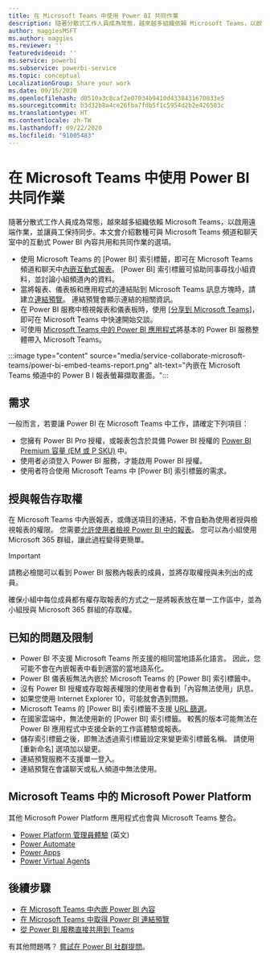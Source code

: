 ```yaml
---
title: 在 Microsoft Teams 中使用 Power BI 共同作業
description: 隨著分散式工作人員成為常態，越來越多組織依賴 Microsoft Teams，以啟用遠端作業，並讓員工保持同步。
author: maggiesMSFT
ms.author: maggies
ms.reviewer: ''
featuredvideoid: ''
ms.service: powerbi
ms.subservice: powerbi-service
ms.topic: conceptual
LocalizationGroup: Share your work
ms.date: 09/15/2020
ms.openlocfilehash: d0510a3c8caf2e07034b9410d4338431670833e5
ms.sourcegitcommit: b3d32b8a4ce26fba7fdb5f1c5954d2b2e426503c
ms.translationtype: HT
ms.contentlocale: zh-TW
ms.lasthandoff: 09/22/2020
ms.locfileid: "91005483"
---
```

# <a name="collaborate-in-microsoft-teams-with-power-bi"></a>在 Microsoft Teams 中使用 Power BI 共同作業

隨著分散式工作人員成為常態，越來越多組織依賴 Microsoft Teams，以啟用遠端作業，並讓員工保持同步。本文會介紹數種可與 Microsoft Teams 頻道和聊天室中的互動式 Power BI 內容共用和共同作業的選項。 

- 使用 Microsoft Teams 的 [Power BI] 索引標籤，即可在 Microsoft Teams 頻道和聊天中[內嵌互動式報表](service-embed-report-microsoft-teams.md)。 [Power BI] 索引標籤可協助同事尋找小組資料，並討論小組頻道內的資料。 
- 當將報表、儀表板和應用程式的連結貼到 Microsoft Teams 訊息方塊時，請建立[連結預覽](service-teams-link-preview.md)。 連結預覽會顯示連結的相關資訊。 
- 在 Power BI 服務中檢視報表和儀表板時，使用 [[分享到 Microsoft Teams](service-share-report-teams.md)]，即可在 Microsoft Teams 中快速開始交談。
- 可使用 [Microsoft Teams 中的 Power BI 應用程式](service-microsoft-teams-app.md)將基本的 Power BI 服務整體帶入 Microsoft Teams。
 
:::image type="content" source="media/service-collaborate-microsoft-teams/power-bi-embed-teams-report.png" alt-text="內嵌在 Microsoft Teams 頻道中的 Power B I 報表螢幕擷取畫面。":::

## <a name="requirements"></a>需求

一般而言，若要讓 Power BI 在 Microsoft Teams 中工作，請確定下列項目：

- 您擁有 Power BI Pro 授權，或報表包含於具備 Power BI 授權的 [Power BI Premium 容量 (EM 或 P SKU)](../admin/service-premium-what-is.md) 中。
- 使用者必須登入 Power BI 服務，才能啟用 Power BI 授權。
- 使用者符合使用 Microsoft Teams 中 [Power BI] 索引標籤的需求。

## <a name="grant-access-to-reports"></a>授與報告存取權

在 Microsoft Teams 中內嵌報表，或傳送項目的連結，不會自動為使用者授與檢視報表的權限。 您需要[允許使用者檢視 Power BI 中的報表](service-share-dashboards.md)。 您可以為小組使用 Microsoft 365 群組，讓此過程變得更簡單。

> [!IMPORTANT]
> 請務必檢閱可以看到 Power BI 服務內報表的成員，並將存取權授與未列出的成員。

確保小組中每位成員都有權存取報表的方式之一是將報表放在單一工作區中，並為小組授與 Microsoft 365 群組的存取權。

## <a name="known-issues-and-limitations"></a>已知的問題及限制

- Power BI 不支援 Microsoft Teams 所支援的相同當地語系化語言。 因此，您可能不會在內嵌報表中看到適當的當地語系化。
- Power BI 儀表板無法內嵌於 Microsoft Teams 的 [Power BI] 索引標籤中。
- 沒有 Power BI 授權或存取報表權限的使用者會看到「內容無法使用」訊息。
- 如果您使用 Internet Explorer 10，可能就會遇到問題。 <!--You can look at the [browsers support for Power BI](../consumer/end-user-browsers.md) and for [Microsoft 365](https://products.office.com/office-system-requirements#Browsers-section). -->
- Microsoft Teams 的 [Power BI] 索引標籤不支援 [URL 篩選](service-url-filters.md)。
- 在國家雲端中，無法使用新的 [Power BI] 索引標籤。 較舊的版本可能無法在 Power BI 應用程式中支援全新的工作區體驗或報表。
- 儲存索引標籤之後，即無法透過索引標籤設定來變更索引標籤名稱。 請使用 [重新命名] 選項加以變更。
- 連結預覽服務不支援單一登入。
- 連結預覽在會議聊天或私人頻道中無法使用。

## <a name="microsoft-power-platform-in-microsoft-teams"></a>Microsoft Teams 中的 Microsoft Power Platform

其他 Microsoft Power Platform 應用程式也會與 Microsoft Teams 整合。

- [Power Platform 管理員體驗](/power-platform/admin/about-teams-environment) (英文)
- [Power Automate](/power-automate/teams/overview)
- [Power Apps](/powerapps/teams/overview)
- [Power Virtual Agents](/power-virtual-agents/)

## <a name="next-steps"></a>後續步驟

- [在 Microsoft Teams 中內嵌 Power BI 內容](service-embed-report-microsoft-teams.md)
- [在 Microsoft Teams 中取得 Power BI 連結預覽](service-teams-link-preview.md)
- [從 Power BI 服務直接共用到 Teams](service-share-report-teams.md)

有其他問題嗎？ [嘗試在 Power BI 社群提問](https://community.powerbi.com/)。
